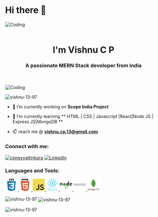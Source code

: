 <h1> Hi there 👋 </h1>

<img align="center" alt="Coding" width="1000" src="https://media.tenor.com/f4eKzaPOZUYAAAAM/rz-ds-project.gif">

<br>
<br>
<h1 align="center"> I'm Vishnu C P</h1>
<h3 align="center">A passionate MERN Stack developer from India</h3>
<br>
<br>

<img align="center" alt="Coding" width="1000" src="https://cdn.dribbble.com/users/1162077/screenshots/3848914/programmer.gif">


<p align="left"> <img src="https://komarev.com/ghpvc/?username=vishnu-13-97&label=Profile%20views&color=0e75b6&style=flat" alt="vishnu-13-97" /> </p>





  - 🔭 I’m currently working on **Scope India Project**

  - 🌱 I’m currently learning ** HTML | CSS | Javascript |React|Node JS | Express JS|MongoDB **

  - 📫 reach me  @ **vishnu.cp.13@gmail.com**


<h3 align="left">Connect with me:</h3>
<p align="left">
<a href="https://twitter.com/cpneyyattinkara" target="blank"><img align="center" src="https://raw.githubusercontent.com/rahuldkjain/github-profile-readme-generator/master/src/images/icons/Social/twitter.svg" alt="cpneyyattinkara" height="30" width="40" /></a>
<a href="https://www.linkedin.com/in/vishnu-c-21104b348/" target="blank">
  <img align="center" src="https://raw.githubusercontent.com/rahuldkjain/github-profile-readme-generator/master/src/images/icons/Social/linked-in-alt.svg" alt="LinkedIn" height="30" width="40" />
</a>
  
</p>



<h3 align="left">Languages and Tools:</h3>
<p align="left"> 
  <a href="https://www.w3schools.com/css/" target="_blank" rel="noreferrer">
    <img src="https://raw.githubusercontent.com/devicons/devicon/master/icons/css3/css3-original-wordmark.svg" alt="css3" width="40" height="40"/> 
  </a>  
  <a href="https://www.w3.org/html/" target="_blank" rel="noreferrer">
    <img src="https://raw.githubusercontent.com/devicons/devicon/master/icons/html5/html5-original-wordmark.svg" alt="html5" width="40" height="40"/> 
  </a> 
  <a href="https://developer.mozilla.org/en-US/docs/Web/JavaScript" target="_blank" rel="noreferrer">
    <img src="https://raw.githubusercontent.com/devicons/devicon/master/icons/javascript/javascript-original.svg" alt="javascript" width="40" height="40"/> 
  </a> 
  <a href="https://reactjs.org/" target="_blank" rel="noreferrer">
    <img src="https://raw.githubusercontent.com/devicons/devicon/master/icons/react/react-original-wordmark.svg" alt="react" width="40" height="40"/> 
  </a> 
  <a href="https://nodejs.org/" target="_blank" rel="noreferrer">
    <img src="https://raw.githubusercontent.com/devicons/devicon/master/icons/nodejs/nodejs-original-wordmark.svg" alt="nodejs" width="40" height="40"/> 
  </a> 
  <a href="https://expressjs.com/" target="_blank" rel="noreferrer">
    <img src="https://raw.githubusercontent.com/devicons/devicon/master/icons/express/express-original-wordmark.svg" alt="express" width="40" height="40" style="background-color: white;"/> 
  </a> 
  <a href="https://www.mongodb.com/" target="_blank" rel="noreferrer">
    <img src="https://raw.githubusercontent.com/devicons/devicon/master/icons/mongodb/mongodb-original-wordmark.svg" alt="mongodb" width="40" height="40"/> 
  </a> 
</p>


<p><img align="left" src="https://github-readme-stats.vercel.app/api/top-langs?username=vishnu-13-97&show_icons=true&locale=en&layout=compact" alt="vishnu-13-97" /></p>

<p>&nbsp;<img align="center" src="https://github-readme-stats.vercel.app/api?username=vishnu-13-97&show_icons=true&locale=en" alt="vishnu-13-97" /></p>

<p><img align="center" src="https://github-readme-streak-stats.herokuapp.com/?user=vishnu-13-97&" alt="vishnu-13-97" /></p>
